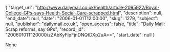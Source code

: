 {
  "target_url": "http://www.dailymail.co.uk/health/article-2095922/Royal-College-GPs-says-Health-Social-Care-scrapped.html", 
  "description": null, 
  "end_date": null, 
  "date": "2006-01-01T12:00:00", 
  "slug": 1279, 
  "subject": null, 
  "publisher": "dailymail.co.uk", 
  "open_access": false, 
  "title": "Daily Mail: Scrap reforms, say GPs", 
  "record_id": "20060101T120000/zZAbKyFlpFjnDNQtDXp2uA==", 
  "start_date": null
}

None